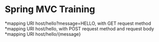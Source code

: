 # Spring MVC Training

*mapping URI host/hello?message=HELLO, with GET request method
*mapping URI host/hello, with POST request method and request body
*mapping URI host/hello/{message}

